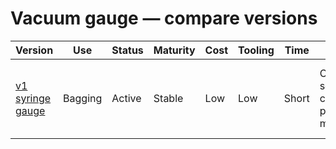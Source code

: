 # Vacuum gauge — compare versions
| Version | Use | Status | Maturity | Cost | Tooling | Time | Pros | Tradeoffs |
|---|---|---|---|---|---|---|---|---|
| [v1 syringe gauge](v1-syringe-gauge.md) | Bagging | Active | Stable | Low | Low | Short | Cheap, sealed, clear plunger movement | Only reads mild vacuum (~−20 kPa) |
